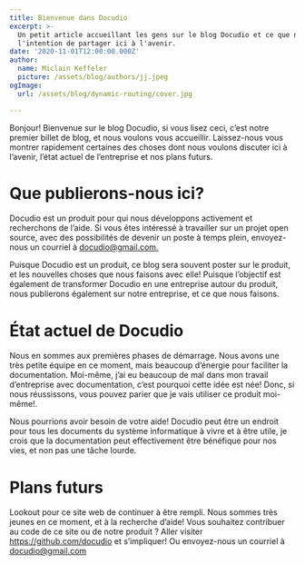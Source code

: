 ```yaml
---
title: Bienvenue dans Docudio
excerpt: >-
  Un petit article accueillant les gens sur le blog Docudio et ce que nous avons
  l'intention de partager ici à l'avenir.
date: '2020-11-01T12:00:00.000Z'
author:
  name: Miclain Keffeler
  picture: /assets/blog/authors/jj.jpeg
ogImage:
  url: /assets/blog/dynamic-routing/cover.jpg

---
```

Bonjour! Bienvenue sur le blog Docudio, si vous lisez ceci, c’est notre premier billet de blog, et nous voulons vous accueillir. Laissez-nous vous montrer rapidement certaines des choses dont nous voulons discuter ici à l’avenir, l’état actuel de l’entreprise et nos plans futurs.

# Que publierons-nous ici?

Docudio est un produit pour qui nous développons activement et recherchons de l’aide. Si vous êtes intéressé à travailler sur un projet open source, avec des possibilités de devenir un poste à temps plein, envoyez-nous un courriel à [docudio@gmail.com.](mailto:docudio@gmail.com.) 

Puisque Docudio est un produit, ce blog sera souvent poster sur le produit, et les nouvelles choses que nous faisons avec elle! Puisque l’objectif est également de transformer Docudio en une entreprise autour du produit, nous publierons également sur notre entreprise, et ce que nous faisons. 

# État actuel de Docudio

Nous en sommes aux premières phases de démarrage. Nous avons une très petite équipe en ce moment, mais beaucoup d’énergie pour faciliter la documentation. Moi-même, j’ai eu beaucoup de mal dans mon travail d’entreprise avec documentation, c’est pourquoi cette idée est née! Donc, si nous réussissons, vous pouvez parier que je vais utiliser ce produit moi-même!. 

Nous pourrions avoir besoin de votre aide! Docudio peut être un endroit pour tous les documents du système informatique à vivre et à être utile, je crois que la documentation peut effectivement être bénéfique pour nos vies, et non pas une tâche lourde. 

# Plans futurs

Lookout pour ce site web de continuer à être rempli. Nous sommes très jeunes en ce moment, et à la recherche d’aide! Vous souhaitez contribuer au code de ce site ou de notre produit ? Aller visiter <https://github.com/docudio> et s’impliquer! Ou envoyez-nous un courriel à [docudio@gmail.com](mailto:docudio@gmail.com)
